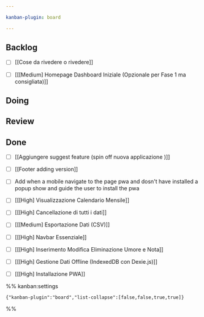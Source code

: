 ```yaml
---

kanban-plugin: board

---
```


## Backlog

- [ ] [[Cose da rivedere o rivedere]]
- [ ] [[[Medium] Homepage Dashboard Iniziale (Opzionale per Fase 1 ma consigliata)]]


## Doing



## Review



## Done

- [ ] [[Aggiungere suggest feature (spin off nuova applicazione )]]
- [ ] [[Footer adding version]]
- [ ] Add when a mobile navigate to the page pwa and dosn't have installed a popup show and guide the user to install the pwa
- [ ] [[[High] Visualizzazione Calendario Mensile]]
- [ ] [[[High] Cancellazione di tutti i dati]]
- [ ] [[[Medium] Esportazione Dati (CSV)]]
- [ ] [[[High] Navbar Essenziale]]
- [ ] [[[High] Inserimento Modifica Eliminazione Umore e Nota]]
- [ ] [[[High] Gestione Dati Offline (IndexedDB con Dexie.js)]]
- [ ] [[[High] Installazione PWA]]




%% kanban:settings
```
{"kanban-plugin":"board","list-collapse":[false,false,true,true]}
```
%%